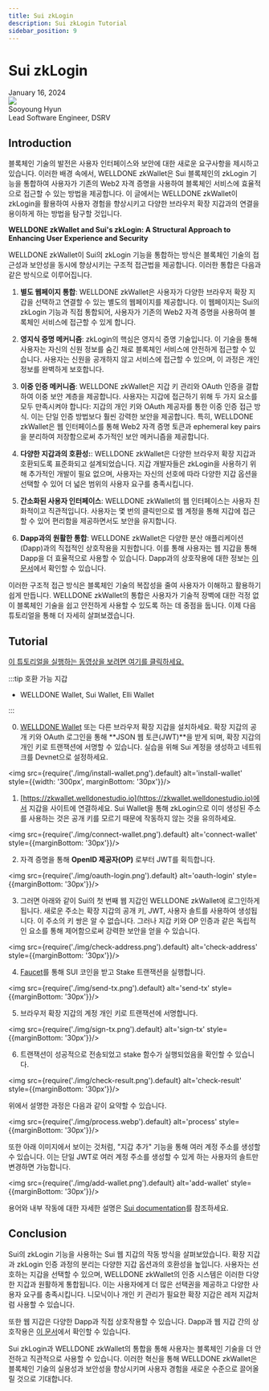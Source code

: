 ```yaml
---
title: Sui zkLogin
description: Sui zkLogin Tutorial 
sidebar_position: 9
---
```


# Sui zkLogin

<div>
  <span className='author-sm'>January 16, 2024</span>
  <div className='author-div'>
    <div className='author-avatars'>
      <a href='https://github.com/0xhsy' target='_blank'><img src='https://avatars.githubusercontent.com/u/102006034?v=4' /></a>
    </div>
    <div>
      <span className='author-name'>Sooyoung Hyun</span><br/>
      <span className='author-sm'>Lead Software Engineer, DSRV </span>
    </div>
  </div>
</div>

## Introduction

블록체인 기술의 발전은 사용자 인터페이스와 보안에 대한 새로운 요구사항을 제시하고 있습니다. 이러한 배경 속에서, WELLDONE zkWallet은 Sui 블록체인의 zkLogin 기능을 통합하여 사용자가 기존의 Web2 자격 증명을 사용하여 블록체인 서비스에 효율적으로 접근할 수 있는 방법을 제공합니다. 이 글에서는 WELLDONE zkWallet이 zkLogin을 활용하여 사용자 경험을 향상시키고 다양한 브라우저 확장 지갑과의 연결을 용이하게 하는 방법을 탐구할 것입니다.

**WELLDONE zkWallet and Sui's zkLogin: A Structural Approach to Enhancing User Experience and Security**

WELLDONE zkWallet이 Sui의 zkLogin 기능을 통합하는 방식은 블록체인 기술의 접근성과 보안성을 동시에 향상시키는 구조적 접근법을 제공합니다. 이러한 통합은 다음과 같은 방식으로 이루어집니다.

1. **별도 웹페이지 통합**: WELLDONE zkWallet은 사용자가 다양한 브라우저 확장 지갑을 선택하고 연결할 수 있는 별도의 웹페이지를 제공합니다. 이 웹페이지는 Sui의 zkLogin 기능과 직접 통합되어, 사용자가 기존의 Web2 자격 증명을 사용하여 블록체인 서비스에 접근할 수 있게 합니다.

2. **영지식 증명 메커니즘**: zkLogin의 핵심은 영지식 증명 기술입니다. 이 기술을 통해 사용자는 자신의 신원 정보를 숨긴 채로 블록체인 서비스에 안전하게 접근할 수 있습니다. 사용자는 신원을 공개하지 않고 서비스에 접근할 수 있으며, 이 과정은 개인 정보를 완벽하게 보호합니다.

3. **이중 인증 메커니즘**: WELLDONE zkWallet은 지갑 키 관리와 OAuth 인증을 결합하여 이중 보안 계층을 제공합니다. 사용자는 지갑에 접근하기 위해 두 가지 요소를 모두 만족시켜야 합니다: 지갑의 개인 키와 OAuth 제공자를 통한 이중 인증 접근 방식. 이는 단일 인증 방법보다 훨씬 강력한 보안을 제공합니다. 특히, WELLDONE zkWallet은 웹 인터페이스를 통해 Web2 자격 증명 토큰과 ephemeral key pairs을 분리하여 저장함으로써 추가적인 보안 메커니즘을 제공합니다.

4. **다양한 지갑과의 호환성:**: WELLDONE zkWallet은 다양한 브라우저 확장 지갑과 호환되도록 표준화되고 설계되었습니다. 지갑 개발자들은 zkLogin을 사용하기 위해 추가적인 개발이 필요 없으며, 사용자는 자신의 선호에 따라 다양한 지갑 옵션을 선택할 수 있어 더 넓은 범위의 사용자 요구를 충족시킵니다.

5. **간소화된 사용자 인터페이스**: WELLDONE zkWallet의 웹 인터페이스는 사용자 친화적이고 직관적입니다. 사용자는 몇 번의 클릭만으로 웹 계정을 통해 지갑에 접근할 수 있어 편리함을 제공하면서도 보안을 유지합니다.

6. **Dapp과의 원활한 통합**: WELLDONE zkWallet은 다양한 분산 애플리케이션(Dapp)과의 직접적인 상호작용을 지원합니다. 이를 통해 사용자는 웹 지갑을 통해 Dapp을 더 효율적으로 사용할 수 있습니다. Dapp과의 상호작용에 대한 정보는 [이 문서](https://docs.welldonestudio.io/wallet/zkWallet)에서 확인할 수 있습니다.

이러한 구조적 접근 방식은 블록체인 기술의 복잡성을 줄여 사용자가 이해하고 활용하기 쉽게 만듭니다. WELLDONE zkWallet의 통합은 사용자가 기술적 장벽에 대한 걱정 없이 블록체인 기술을 쉽고 안전하게 사용할 수 있도록 하는 데 중점을 둡니다. 이제 다음 튜토리얼을 통해 더 자세히 살펴보겠습니다.

## Tutorial

[이 튜토리얼을 실행하는 동영상을 보려면 여기를 클릭하세요.](https://drive.google.com/file/d/1AyL-M-ILCVKzaZiARFhV69xYAt4hV8-v/view?usp=sharing)

:::tip 호환 가능 지갑

- WELLDONE Wallet, Sui Wallet, Elli Wallet

:::

0. [WELLDONE Wallet](https://docs.welldonestudio.io/wallet/manual/how-to-install) 또는 다른 브라우저 확장 지갑을 설치하세요. 확장 지갑의 공개 키와 OAuth 로그인을 통해 **JSON 웹 토큰(JWT)**을 받게 되며, 확장 지갑의 개인 키로 트랜잭션에 서명할 수 있습니다. 실습을 위해 Sui 계정을 생성하고 네트워크를 Devnet으로 설정하세요.

<img src={require('./img/install-wallet.png').default} alt='install-wallet' style={{width: '300px', marginBottom: '30px'}}/>

1. [https://zkwallet.welldonestudio.io](https://zkwallet.welldonestudio.io)에서 지갑을 사이트에 연결하세요. Sui Wallet을 통해 zkLogin으로 이미 생성된 주소를 사용하는 것은 공개 키를 모르기 때문에 작동하지 않는 것을 유의하세요.

<img src={require('./img/connect-wallet.png').default} alt='connect-wallet'  style={{marginBottom: '30px'}}/>

2. 자격 증명을 통해 **OpenID 제공자(OP)** 로부터 JWT를 획득합니다.

<img src={require('./img/oauth-login.png').default} alt='oauth-login' style={{marginBottom: '30px'}}/>

3. 그러면 아래와 같이 Sui의 첫 번째 웹 지갑인 WELLDONE zkWallet에 로그인하게 됩니다. 새로운 주소는 확장 지갑의 공개 키, JWT, 사용자 솔트를 사용하여 생성됩니다. 이 주소의 키 쌍은 알 수 없습니다. 그러나 지갑 키와 OP 인증과 같은 독립적인 요소를 통해 제어함으로써 강력한 보안을 얻을 수 있습니다.

<img src={require('./img/check-address.png').default} alt='check-address' style={{marginBottom: '30px'}}/>

4. [Faucet](https://docs.sui.io/guides/developer/getting-started/get-coins)를 통해 SUI 코인을 받고 Stake 트랜잭션을 실행합니다.

<img src={require('./img/send-tx.png').default} alt='send-tx' style={{marginBottom: '30px'}}/>

5. 브라우저 확장 지갑의 계정 개인 키로 트랜잭션에 서명합니다.

<img src={require('./img/sign-tx.png').default} alt='sign-tx' style={{marginBottom: '30px'}}/>

6. 트랜잭션이 성공적으로 전송되었고 stake 함수가 실행되었음을 확인할 수 있습니다.

<img src={require('./img/check-result.png').default} alt='check-result' style={{marginBottom: '30px'}}/>

위에서 설명한 과정은 다음과 같이 요약할 수 있습니다.

<img src={require('./img/process.webp').default} alt='process' style={{marginBottom: '30px'}}/>

또한 아래 이미지에서 보이는 것처럼, "지갑 추가" 기능을 통해 여러 계정 주소를 생성할 수 있습니다. 이는 단일 JWT로 여러 계정 주소를 생성할 수 있게 하는 사용자의 솔트만 변경하면 가능합니다.

<img src={require('./img/add-wallet.png').default} alt='add-wallet' style={{marginBottom: '30px'}}/>

용어와 내부 작동에 대한 자세한 설명은 [Sui documentation](https://docs.sui.io/concepts/cryptography/zklogin)를 참조하세요.

## Conclusion

Sui의 zkLogin 기능을 사용하는 Sui 웹 지갑의 작동 방식을 살펴보았습니다. 확장 지갑과 zkLogin 인증 과정의 분리는 다양한 지갑 옵션과의 호환성을 높입니다. 사용자는 선호하는 지갑을 선택할 수 있으며, WELLDONE zkWallet의 인증 시스템은 이러한 다양한 지갑과 원활하게 통합됩니다. 이는 사용자에게 더 많은 선택권을 제공하고 다양한 사용자 요구를 충족시킵니다. 니모닉이나 개인 키 관리가 필요한 확장 지갑은 레저 지갑처럼 사용할 수 있습니다.

또한 웹 지갑은 다양한 Dapp과 직접 상호작용할 수 있습니다. Dapp과 웹 지갑 간의 상호작용은 [이 문서](https://docs.welldonestudio.io/wallet/zkWallet)에서 확인할 수 있습니다.

Sui zkLogin과 WELLDONE zkWallet의 통합을 통해 사용자는 블록체인 기술을 더 안전하고 직관적으로 사용할 수 있습니다. 이러한 혁신을 통해 WELLDONE zkWallet은 블록체인 기술의 실용성과 보안성을 향상시키며 사용자 경험을 새로운 수준으로 끌어올릴 것으로 기대합니다.